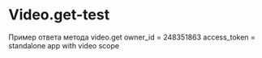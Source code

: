 # Video.get-test
Пример ответа метода video.get
owner_id = 248351863
access_token = standalone app with video scope
